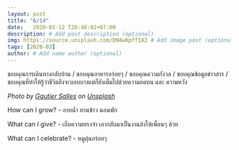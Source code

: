 ```yaml
---
layout: post
title: "6/14"
date:   2020-03-12 T20:48:02+07:00
description: # Add post description (optional)
img: https://source.unsplash.com/DN4wKpffIAI # Add image post (optional)
tags: [2020-03]
author: # Add name author (optional)
---
```

ขอบคุณการเดินทางกลับบ้าน / ขอบคุณอาหารอร่อยๆ / ขอบคุณความกังวล / ขอบคุณข้อมูลข่าวสาร / ขอบคุณที่ทำให้รู้ว่าชีวิตถึงจะบอบบางแต่ก็ยังเต็มไปด้วยความอดทน และ ความหวัง

*Photo by [Gautier Salles](https://unsplash.com/@yamnez) on [Unsplash](https://unsplash.com)*

<i class="fa fa-child" style="color:plum"></i>

How can I grow? - อาบน้ำ ทานข้าว นอนพัก

What can I give? - เก็บความทรงจำ เอากลับมาเป็นงานส่งให้เพื่อนๆ ด้วย

What can I celebrate? - หมูตุ๋นอร่อยๆ
